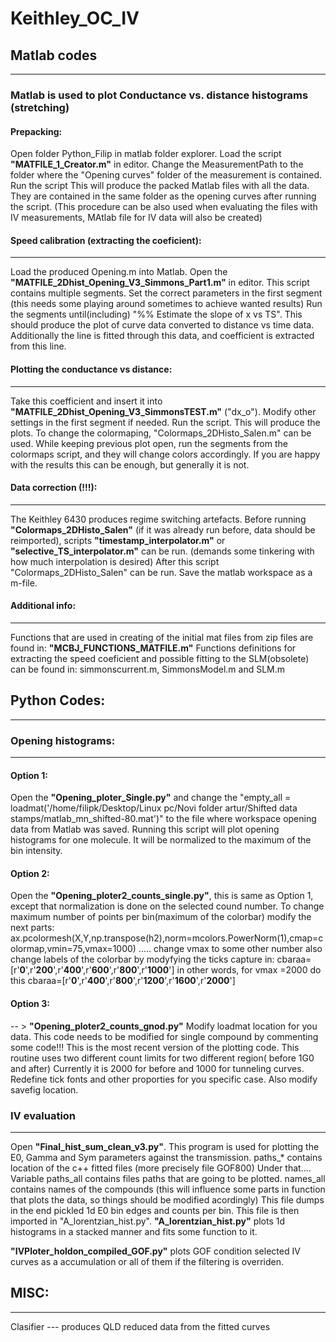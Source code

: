 # Keithley_OC_IV

## Matlab codes
______________________

### Matlab is used to plot Conductance vs. distance histograms (stretching)

#### Prepacking:
Open folder Python_Filip in matlab folder explorer.
Load the script **"MATFILE_1_Creator.m"** in editor.
Change the MeasurementPath to the folder where the "Opening curves" folder of the measurement is contained.
Run the script
This will produce the packed Matlab files with all the data. They are contained in the same folder as the opening curves after running the script.
(This procedure can be also used when evaluating the files with IV measurements, MAtlab file for IV data will also be created)

#### Speed calibration (extracting the coeficient):
---------------------------------------------
Load the produced Opening.m into Matlab.
Open the **"MATFILE_2Dhist_Opening_V3_Simmons_Part1.m"** in editor. This script contains multiple segments.
Set the correct parameters in the first segment (this needs some playing around sometimes to achieve wanted results)
Run the segments until(including) "%% Estimate the slope of x vs TS".
This should produce the plot of curve data converted to distance vs time data. 
Additionally the line is fitted through this data, and coefficient is extracted from this line.

#### Plotting the conductance vs distance:
-------------------------------------
Take this coefficient and insert it into **"MATFILE_2Dhist_Opening_V3_SimmonsTEST.m"** ("dx_o").
Modify other settings in the first segment if needed.
Run the script.
This will produce the plots.
To change the colormaping, "Colormaps_2DHisto_Salen.m" can be used.
While keeping previous plot open, run the segments from the colormaps script, and they will change colors accordingly.
If you are happy with the results this can be enough, but generally it is not.

#### Data correction (!!!):
-----------------------
The Keithley 6430 produces regime switching artefacts.
Before running **"Colormaps_2DHisto_Salen"** (if it was already run before, data should be reimported), scripts **"timestamp_interpolator.m"** or **"selective_TS_interpolator.m"** can be run. (demands some tinkering with how much interpolation is desired)
After this script "Colormaps_2DHisto_Salen" can be run.
Save the matlab workspace as a m-file.


#### Additional info:
------------------
Functions that are used in creating of the initial mat files from zip files are found in:
**"MCBJ_FUNCTIONS_MATFILE.m"**
Functions definitions for extracting the speed coeficient and possible fitting to the SLM(obsolete) can be found in:
simmonscurrent.m, SimmonsModel.m and SLM.m



## Python Codes:
_____________

### Opening histograms:
-------------------

#### Option 1:
Open the **"Opening_ploter_Single.py"** and change the "empty_all = loadmat('/home/filipk/Desktop/Linux pc/Novi folder artur/Shifted data stamps/matlab_mn_shifted-80.mat')"
to the file where workspace opening data from Matlab was saved.
Running this script will plot opening histograms for one molecule. It will be normalized to the maximum of the bin intensity.

#### Option 2:
Open the **"Opening_ploter2_counts_single.py"**, this is same as Option 1, except that normalization is done on the selected cound number. To change maximum number of points per bin(maximum of the colorbar) modify the next parts:
ax.pcolormesh(X,Y,np.transpose(h2),norm=mcolors.PowerNorm(1),cmap=colormap,vmin=75,vmax=1000) ..... change vmax to some other number
also change labels of the colorbar by modyfying the ticks capture in:
cbaraa=[r'$\mathbf{0}$',r'$\mathbf{200}$',r'$\mathbf{400}$',r'$\mathbf{600}$',r'$\mathbf{800}$',r'$\mathbf{1000}$']
in other words, for vmax =2000 do this 
cbaraa=[r'$\mathbf{0}$',r'$\mathbf{400}$',r'$\mathbf{800}$',r'$\mathbf{1200}$',r'$\mathbf{1600}$',r'$\mathbf{2000}$']

#### Option 3:
-- > **"Opening_ploter2_counts_gnod.py"**
Modify loadmat location for you data.
This code needs to be modified for single compound by commenting some code!!!
This is the most recent version of the plotting code.
This routine uses two different count limits for two different region( before 1G0 and after)
Currently it is 2000 for before and 1000 for tunneling curves.
Redefine tick fonts and other proporties for you specific case.
Also modify savefig location.

### IV evaluation
--------------
Open **"Final_hist_sum_clean_v3.py"**. This program is used for plotting the E0, Gamma and Sym parameters against the transmission.
paths_* contains location of the c++ fitted files (more precisely file GOF800)
Under that....
Variable paths_all contains files paths that are going to be plotted.
names_all contains names of the compounds (this will influence some parts in function that plots the data, so things should be modified acordingly)
This file dumps in the end pickled 1d E0 bin edges and counts per bin. This file is then imported in "A_lorentzian_hist.py".
**"A_lorentzian_hist.py"** plots 1d histograms in a stacked manner and fits some function to it.

**"IVPloter_holdon_compiled_GOF.py"** plots GOF condition selected IV curves as a accumulation or all of them if the filtering is overriden.


## MISC:
____

Clasifier --- produces QLD reduced data from the fitted curves

